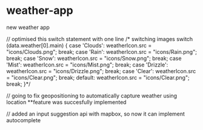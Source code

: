 # weather-app
new weather app

// optimised this switch statement with one line
 /* switching images
            switch (data.weather[0].main) {
                case 'Clouds':
                    weatherIcon.src = "icons/Clouds.png";
                    break;
                case 'Rain':
                    weatherIcon.src = "icons/Rain.png";
                    break;
                case 'Snow':
                    weatherIcon.src = "icons/Snow.png";
                    break;
                case 'Mist':
                    weatherIcon.src = "icons/Mist.png";
                    break;
                case 'Drizzle':
                    weatherIcon.src = "icons/Drizzle.png";
                    break;
                case 'Clear':
                    weatherIcon.src = "icons/Clear.png";
                    break;
                default:
                    weatherIcon.src = "icons/Clear.png";
                    break;
            }*/

// going to fix geopositioning to automatically capture weather using location 
**feature was succesfully implemented

// added an input suggestion api with mapbox, so now it can implement autocomplete


